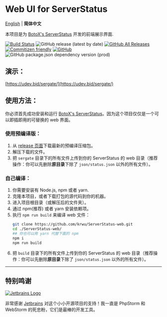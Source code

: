 # Web UI for ServerStatus

[English](README.md) | **简体中文**

本项目是为 [BotoX's ServerStatus](https://github.com/BotoX/ServerStatus/) 开发的前端展示界面.

[![Build Status](https://travis-ci.com/krwu/ServerStatus-web.svg?branch=master)](https://travis-ci.com/krwu/ServerStatus-web)
![GitHub release (latest by date)](https://img.shields.io/github/v/release/krwu/ServerStatus-Web)
[![GitHub All Releases](https://img.shields.io/github/downloads/krwu/ServerStatus-web/total)](https://github.com/krwu/ServerStatus-web/releases)
[![Commitizen friendly](https://img.shields.io/badge/commitizen-friendly-brightgreen.svg)](http://commitizen.github.io/cz-cli/)
[![GitHub](https://img.shields.io/github/license/krwu/ServerStatus-web)](https://github.com/krwu/ServerStatus-web/blob/master/COPYING.txt)
![GitHub package.json dependency version (prod)](https://img.shields.io/github/package-json/dependency-version/krwu/ServerStatus-Web/react)

## 演示：

[https://udev.bid/sergate/](https://udev.bid/sergate/)

## 使用方法：

你必须首先成功安装和运行 [BotoX's ServerStatus](https://github.com/BotoX/ServerStatus/)。因为这个项目仅仅是一个可以即插即用的可替换的 web 界面。

### **使用预编译版：**

1. 从 [release 页面](https://github.com/krwu/ServerStatus-web/releases)下载最新的预编译压缩包。
2. 解压下载的文件。
3. 把 `sergate` 目录下的所有文件上传到你的 ServerStatus 的 web 目录（推荐操作：你可以先删除**原目录**下除了 `json/status.json` 以外的所有文件）。

### **自己编译：**

1. 你需要安装有 Node.js, npm 或者 yarn.
2. 克隆本项目，或者下载打包的源代码到你的机器。
3. 进入项目根目录（或解压后的文件夹）。
4. 通过 npm(推荐) 或者 yarn 安装依赖项。
5. 执行 `npm run build` 来编译 web 文件：
   ```bash
   git clone https://github.com/krwu/ServerStatus-web.git
   cd ./ServerStatus-web/
   ## 你也可以用 yarn 代替下面的 npm
   npm i
   npm run build
   ```
6. 把 `build` 目录下的所有文件上传到你的 ServerStatus 的 web 目录（推荐操作：你可以先删除**原目录**下除了 `json/status.json` 以外的所有文件）。

---

## 特别鸣谢

[![Jetbrains Logo](https://krwu.github.io/img/jetbrains.svg)](https://www.jetbrains.com/?from=WebUiForServerStatus)

非常感谢 [Jetbrains](https://www.jetbrains.com/?from=WebUiForServerStatus) 对这个小小开源项目的支持！我一直是 PhpStorm 和 WebStorm 的死忠粉，它们是最棒的开发工具。
